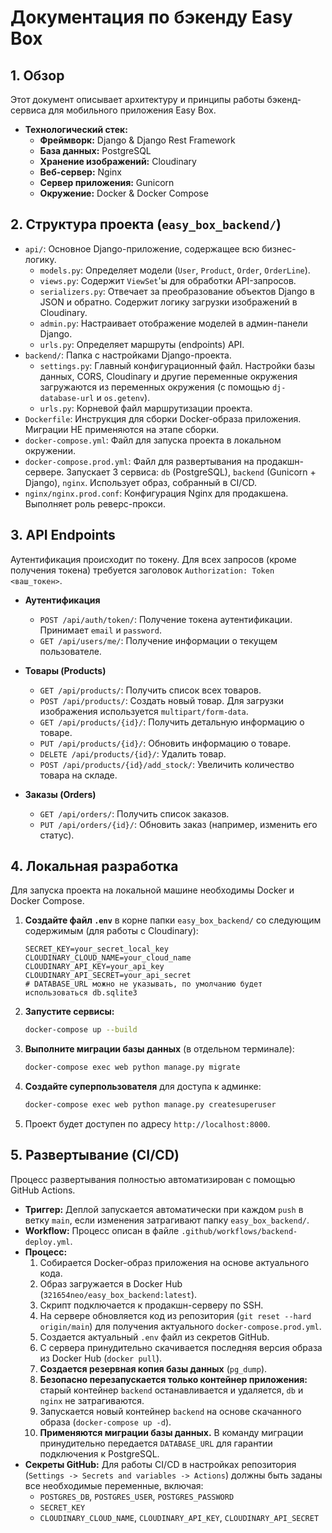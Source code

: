 # Документация по бэкенду Easy Box

## 1. Обзор

Этот документ описывает архитектуру и принципы работы бэкенд-сервиса для мобильного приложения Easy Box.

- **Технологический стек:**
  - **Фреймворк:** Django & Django Rest Framework
  - **База данных:** PostgreSQL
  - **Хранение изображений:** Cloudinary
  - **Веб-сервер:** Nginx
  - **Сервер приложения:** Gunicorn
  - **Окружение:** Docker & Docker Compose

## 2. Структура проекта (`easy_box_backend/`)

- `api/`: Основное Django-приложение, содержащее всю бизнес-логику.
  - `models.py`: Определяет модели (`User`, `Product`, `Order`, `OrderLine`).
  - `views.py`: Содержит `ViewSet`'ы для обработки API-запросов.
  - `serializers.py`: Отвечает за преобразование объектов Django в JSON и обратно. Содержит логику загрузки изображений в Cloudinary.
  - `admin.py`: Настраивает отображение моделей в админ-панели Django.
  - `urls.py`: Определяет маршруты (endpoints) API.
- `backend/`: Папка с настройками Django-проекта.
  - `settings.py`: Главный конфигурационный файл. Настройки базы данных, CORS, Cloudinary и другие переменные окружения загружаются из переменных окружения (с помощью `dj-database-url` и `os.getenv`).
  - `urls.py`: Корневой файл маршрутизации проекта.
- `Dockerfile`: Инструкция для сборки Docker-образа приложения. Миграции НЕ применяются на этапе сборки.
- `docker-compose.yml`: Файл для запуска проекта в локальном окружении.
- `docker-compose.prod.yml`: Файл для развертывания на продакшн-сервере. Запускает 3 сервиса: `db` (PostgreSQL), `backend` (Gunicorn + Django), `nginx`. Использует образ, собранный в CI/CD.
- `nginx/nginx.prod.conf`: Конфигурация Nginx для продакшена. Выполняет роль реверс-прокси.

## 3. API Endpoints

Аутентификация происходит по токену. Для всех запросов (кроме получения токена) требуется заголовок `Authorization: Token <ваш_токен>`.

- **Аутентификация**
  - `POST /api/auth/token/`: Получение токена аутентификации. Принимает `email` и `password`.
  - `GET /api/users/me/`: Получение информации о текущем пользователе.

- **Товары (Products)**
  - `GET /api/products/`: Получить список всех товаров.
  - `POST /api/products/`: Создать новый товар. Для загрузки изображения используется `multipart/form-data`.
  - `GET /api/products/{id}/`: Получить детальную информацию о товаре.
  - `PUT /api/products/{id}/`: Обновить информацию о товаре.
  - `DELETE /api/products/{id}/`: Удалить товар.
  - `POST /api/products/{id}/add_stock/`: Увеличить количество товара на складе.

- **Заказы (Orders)**
  - `GET /api/orders/`: Получить список заказов.
  - `PUT /api/orders/{id}/`: Обновить заказ (например, изменить его статус).

## 4. Локальная разработка

Для запуска проекта на локальной машине необходимы Docker и Docker Compose.

1.  **Создайте файл `.env`** в корне папки `easy_box_backend/` со следующим содержимым (для работы с Cloudinary):
    ```
    SECRET_KEY=your_secret_local_key
    CLOUDINARY_CLOUD_NAME=your_cloud_name
    CLOUDINARY_API_KEY=your_api_key
    CLOUDINARY_API_SECRET=your_api_secret
    # DATABASE_URL можно не указывать, по умолчанию будет использоваться db.sqlite3
    ```
2.  **Запустите сервисы:**
    ```bash
    docker-compose up --build
    ```
3.  **Выполните миграции базы данных** (в отдельном терминале):
    ```bash
    docker-compose exec web python manage.py migrate
    ```
4.  **Создайте суперпользователя** для доступа к админке:
    ```bash
    docker-compose exec web python manage.py createsuperuser
    ```
5.  Проект будет доступен по адресу `http://localhost:8000`.

## 5. Развертывание (CI/CD)

Процесс развертывания полностью автоматизирован с помощью GitHub Actions.

- **Триггер:** Деплой запускается автоматически при каждом `push` в ветку `main`, если изменения затрагивают папку `easy_box_backend/`.
- **Workflow:** Процесс описан в файле `.github/workflows/backend-deploy.yml`.
- **Процесс:**
  1.  Собирается Docker-образ приложения на основе актуального кода.
  2.  Образ загружается в Docker Hub (`321654neo/easy_box_backend:latest`).
  3.  Скрипт подключается к продакшн-серверу по SSH.
  4.  На сервере обновляется код из репозитория (`git reset --hard origin/main`) для получения актуального `docker-compose.prod.yml`.
  5.  Создается актуальный `.env` файл из секретов GitHub.
  6.  С сервера принудительно скачивается последняя версия образа из Docker Hub (`docker pull`).
  7.  **Создается резервная копия базы данных** (`pg_dump`).
  8.  **Безопасно перезапускается только контейнер приложения:** старый контейнер `backend` останавливается и удаляется, `db` и `nginx` не затрагиваются.
  9.  Запускается новый контейнер `backend` на основе скачанного образа (`docker-compose up -d`).
  10. **Применяются миграции базы данных.** В команду миграции принудительно передается `DATABASE_URL` для гарантии подключения к PostgreSQL.
- **Секреты GitHub:** Для работы CI/CD в настройках репозитория (`Settings -> Secrets and variables -> Actions`) должны быть заданы все необходимые переменные, включая:
  - `POSTGRES_DB`, `POSTGRES_USER`, `POSTGRES_PASSWORD`
  - `SECRET_KEY`
  - `CLOUDINARY_CLOUD_NAME`, `CLOUDINARY_API_KEY`, `CLOUDINARY_API_SECRET`
